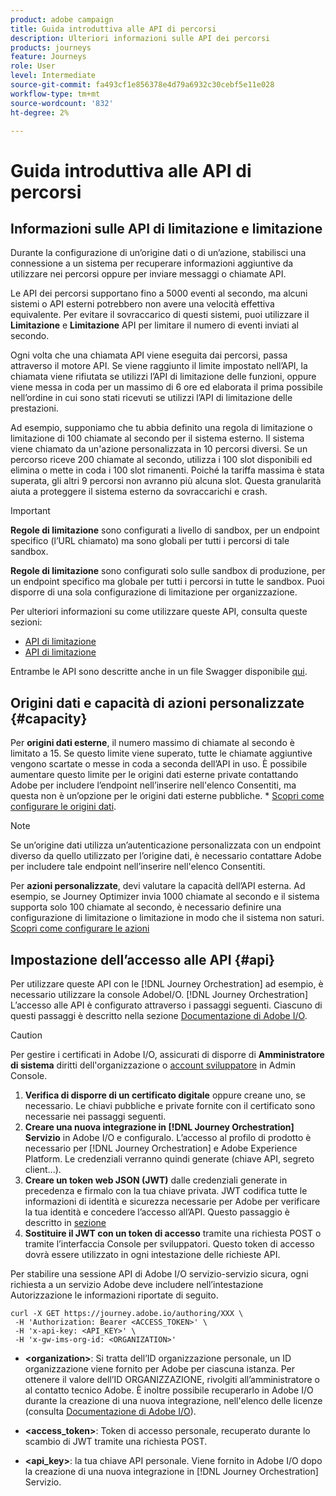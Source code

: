 ```yaml
---
product: adobe campaign
title: Guida introduttiva alle API di percorsi
description: Ulteriori informazioni sulle API dei percorsi
products: journeys
feature: Journeys
role: User
level: Intermediate
source-git-commit: fa493cf1e856378e4d79a6932c30cebf5e11e028
workflow-type: tm+mt
source-wordcount: '832'
ht-degree: 2%

---
```


# Guida introduttiva alle API di percorsi

## Informazioni sulle API di limitazione e limitazione

Durante la configurazione di un’origine dati o di un’azione, stabilisci una connessione a un sistema per recuperare informazioni aggiuntive da utilizzare nei percorsi oppure per inviare messaggi o chiamate API.

Le API dei percorsi supportano fino a 5000 eventi al secondo, ma alcuni sistemi o API esterni potrebbero non avere una velocità effettiva equivalente. Per evitare il sovraccarico di questi sistemi, puoi utilizzare il **Limitazione** e **Limitazione** API per limitare il numero di eventi inviati al secondo.

Ogni volta che una chiamata API viene eseguita dai percorsi, passa attraverso il motore API. Se viene raggiunto il limite impostato nell’API, la chiamata viene rifiutata se utilizzi l’API di limitazione delle funzioni, oppure viene messa in coda per un massimo di 6 ore ed elaborata il prima possibile nell’ordine in cui sono stati ricevuti se utilizzi l’API di limitazione delle prestazioni.

Ad esempio, supponiamo che tu abbia definito una regola di limitazione o limitazione di 100 chiamate al secondo per il sistema esterno. Il sistema viene chiamato da un&#39;azione personalizzata in 10 percorsi diversi. Se un percorso riceve 200 chiamate al secondo, utilizza i 100 slot disponibili ed elimina o mette in coda i 100 slot rimanenti. Poiché la tariffa massima è stata superata, gli altri 9 percorsi non avranno più alcuna slot. Questa granularità aiuta a proteggere il sistema esterno da sovraccarichi e crash.

>[!IMPORTANT]
>
>**Regole di limitazione** sono configurati a livello di sandbox, per un endpoint specifico (l’URL chiamato) ma sono globali per tutti i percorsi di tale sandbox.
>
>**Regole di limitazione** sono configurati solo sulle sandbox di produzione, per un endpoint specifico ma globale per tutti i percorsi in tutte le sandbox. Puoi disporre di una sola configurazione di limitazione per organizzazione.

Per ulteriori informazioni su come utilizzare queste API, consulta queste sezioni:

* [API di limitazione](capping.md)
* [API di limitazione](throttling.md)

Entrambe le API sono descritte anche in un file Swagger disponibile [qui](https://adobedocs.github.io/JourneyAPI/docs/).

## Origini dati e capacità di azioni personalizzate {#capacity}

Per **origini dati esterne**, il numero massimo di chiamate al secondo è limitato a 15. Se questo limite viene superato, tutte le chiamate aggiuntive vengono scartate o messe in coda a seconda dell’API in uso. È possibile aumentare questo limite per le origini dati esterne private contattando Adobe per includere l’endpoint nell’inserire nell&#39;elenco Consentiti, ma questa non è un’opzione per le origini dati esterne pubbliche. * [Scopri come configurare le origini dati](../datasource/about-data-sources.md).

>[!NOTE]
>
>Se un’origine dati utilizza un’autenticazione personalizzata con un endpoint diverso da quello utilizzato per l’origine dati, è necessario contattare Adobe per includere tale endpoint nell’inserire nell&#39;elenco Consentiti.

Per **azioni personalizzate**, devi valutare la capacità dell’API esterna. Ad esempio, se Journey Optimizer invia 1000 chiamate al secondo e il sistema supporta solo 100 chiamate al secondo, è necessario definire una configurazione di limitazione o limitazione in modo che il sistema non saturi. [Scopri come configurare le azioni](../action/action.md)

## Impostazione dell’accesso alle API {#api}

Per utilizzare queste API con le [!DNL Journey Orchestration] ad esempio, è necessario utilizzare la console AdobeI/O. [!DNL Journey Orchestration] L’accesso alle API è configurato attraverso i passaggi seguenti. Ciascuno di questi passaggi è descritto nella sezione [Documentazione di Adobe I/O](https://www.adobe.io/authentication/auth-methods.html#!AdobeDocs/adobeio-auth/master/AuthenticationOverview/ServiceAccountIntegration.md).

>[!CAUTION]
>
>Per gestire i certificati in Adobe I/O, assicurati di disporre di <b>Amministratore di sistema</b> diritti dell&#39;organizzazione o [account sviluppatore](https://helpx.adobe.com/it/enterprise/using/manage-developers.html) in Admin Console.

1. **Verifica di disporre di un certificato digitale** oppure creane uno, se necessario. Le chiavi pubbliche e private fornite con il certificato sono necessarie nei passaggi seguenti.
1. **Creare una nuova integrazione in [!DNL Journey Orchestration] Servizio** in Adobe I/O e configuralo. L’accesso al profilo di prodotto è necessario per [!DNL Journey Orchestration] e Adobe Experience Platform. Le credenziali verranno quindi generate (chiave API, segreto client...).
1. **Creare un token web JSON (JWT)** dalle credenziali generate in precedenza e firmalo con la tua chiave privata. JWT codifica tutte le informazioni di identità e sicurezza necessarie per Adobe per verificare la tua identità e concedere l’accesso all’API. Questo passaggio è descritto in [sezione](https://www.adobe.io/authentication/auth-methods.html#!AdobeDocs/adobeio-auth/master/JWT/JWT.md)
1. **Sostituire il JWT con un token di accesso** tramite una richiesta POST o tramite l’interfaccia Console per sviluppatori. Questo token di accesso dovrà essere utilizzato in ogni intestazione delle richieste API.

Per stabilire una sessione API di Adobe I/O servizio-servizio sicura, ogni richiesta a un servizio Adobe deve includere nell’intestazione Autorizzazione le informazioni riportate di seguito.

```
curl -X GET https://journey.adobe.io/authoring/XXX \
 -H 'Authorization: Bearer <ACCESS_TOKEN>' \
 -H 'x-api-key: <API_KEY>' \
 -H 'x-gw-ims-org-id: <ORGANIZATION>'
```

* **&lt;organization>**: Si tratta dell’ID organizzazione personale, un ID organizzazione viene fornito per Adobe per ciascuna istanza. Per ottenere il valore dell’ID ORGANIZZAZIONE, rivolgiti all’amministratore o al contatto tecnico Adobe. È inoltre possibile recuperarlo in Adobe I/O durante la creazione di una nuova integrazione, nell&#39;elenco delle licenze (consulta <a href="https://www.adobe.io/authentication.html">Documentazione di Adobe I/O</a>).

* **&lt;access_token>**: Token di accesso personale, recuperato durante lo scambio di JWT tramite una richiesta POST.

* **&lt;api_key>**: la tua chiave API personale. Viene fornito in Adobe I/O dopo la creazione di una nuova integrazione in [!DNL Journey Orchestration] Servizio.
